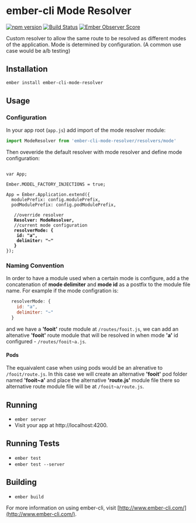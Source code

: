 # ember-cli Mode Resolver
[![npm version](https://badge.fury.io/js/ember-cli-mode-resolver.svg)](http://badge.fury.io/js/ember-cli-mode-resolver)
[![Build Status](https://travis-ci.org/DudaDev/ember-cli-mode-resolver.svg)](https://travis-ci.org/DudaDev/ember-cli-mode-resolver) 
[![Ember Observer Score](http://emberobserver.com/badges/ember-cli-mode-resolver.svg)](http://emberobserver.com/addons/ember-cli-mode-resolver)

Custom resolver to allow the same route to be resolved as different modes of the application.
Mode is determined by configuration.
(A common use case would be a/b testing) 

## Installation

```sh
ember install ember-cli-mode-resolver
```
## Usage
### Configuration
In your app root (`app.js`) add import of the mode resolver module: 
```javascript
import ModeResolver from 'ember-cli-mode-resolver/resolvers/mode'
```
Then oveveride the default resolver with mode resolver and define mode configuration:
<pre lang="javascript"><code>
var App;

Ember.MODEL_FACTORY_INJECTIONS = true;

App = Ember.Application.extend({
  modulePrefix: config.modulePrefix,
  podModulePrefix: config.podModulePrefix,

   //override resolver
   <b>Resolver: ModeResolver,</b>
   //current mode configuration
   <b>resolverMode: {</b>
  	<b>id: "a",</b>
  	<b>delimiter: "~"</b>
   <b>}</b>
});
</code></pre>
### Naming Convention
In order to have a module used when a certain mode is configure, add a the concatenation of **mode delimiter** and **mode id** as a postfix to the module file name. 
For example if the mode configration is:
```javascript 
  resolverMode: {
  	id: "a",
  	delimiter: "~"
  }
```
and we have a **'fooit'** route module at `/routes/fooit.js`, we can add an altenative **'fooit'** route module that will be resolved in when mode **'a'** id configured - `/routes/fooit~a.js`.
#### Pods
The equaivalent case when using pods would be an alrenative to `/fooit/route.js`.
In this case we will create an alternative **'fooit'** pod folder named **'fooit~a'** and place the alternative **'route.js'** module file there so alternative route module file will be at `/fooit~a/route.js`. 

## Running

* `ember server`
* Visit your app at http://localhost:4200.

## Running Tests

* `ember test`
* `ember test --server`

## Building

* `ember build`

For more information on using ember-cli, visit [http://www.ember-cli.com/](http://www.ember-cli.com/).
